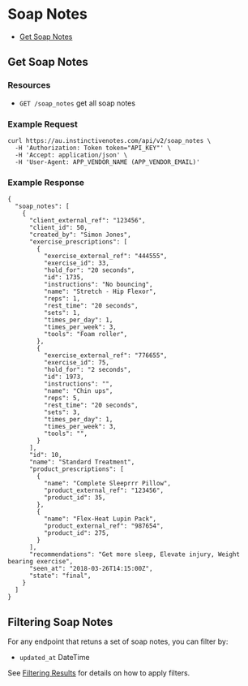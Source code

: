 # Soap Notes

- [Get Soap Notes](#get-soap-notes)

## Get Soap Notes

### Resources

- `GET /soap_notes` get all soap notes

### Example Request

```
curl https://au.instinctivenotes.com/api/v2/soap_notes \
  -H 'Authorization: Token token="API_KEY"' \
  -H 'Accept: application/json' \
  -H 'User-Agent: APP_VENDOR_NAME (APP_VENDOR_EMAIL)'
```

### Example Response

```
{
  "soap_notes": [
    {
      "client_external_ref": "123456",
      "client_id": 50,
      "created_by": "Simon Jones",
      "exercise_prescriptions": [
        {
          "exercise_external_ref": "444555",
          "exercise_id": 33,
          "hold_for": "20 seconds",
          "id": 1735,
          "instructions": "No bouncing",
          "name": "Stretch - Hip Flexor",
          "reps": 1,
          "rest_time": "20 seconds",
          "sets": 1,
          "times_per_day": 1,
          "times_per_week": 3,
          "tools": "Foam roller",
        },
        {
          "exercise_external_ref": "776655",
          "exercise_id": 75,
          "hold_for": "2 seconds",
          "id": 1973,
          "instructions": "",
          "name": "Chin ups",
          "reps": 5,
          "rest_time": "20 seconds",
          "sets": 3,
          "times_per_day": 1,
          "times_per_week": 3,
          "tools": "",
        }
      ],
      "id": 10,
      "name": "Standard Treatment",
      "product_prescriptions": [
        {
          "name": "Complete Sleeprrr Pillow",
          "product_external_ref": "123456",
          "product_id": 35,
        },
        {
          "name": "Flex-Heat Lupin Pack",
          "product_external_ref": "987654",
          "product_id": 275,
        }
      ],
      "recommendations": "Get more sleep, Elevate injury, Weight bearing exercise",
      "seen_at": "2018-03-26T14:15:00Z",
      "state": "final",
    }
  ]
}
```

## Filtering Soap Notes

For any endpoint that retuns a set of soap notes, you can filter by:

- `updated_at` DateTime

See [Filtering Results](../README.md#filtering-results) for details on how to apply filters.
